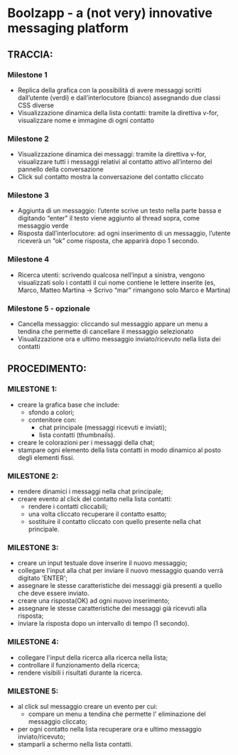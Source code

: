 # Boolzapp - a (not very) innovative messaging platform
## TRACCIA:
### Milestone 1
- Replica della grafica con la possibilità di avere messaggi scritti dall’utente (verdi) e
dall’interlocutore (bianco) assegnando due classi CSS diverse  
- Visualizzazione dinamica della lista contatti: tramite la direttiva v-for, visualizzare
nome e immagine di ogni contatto  
### Milestone 2
- Visualizzazione dinamica dei messaggi: tramite la direttiva v-for, visualizzare tutti i
messaggi relativi al contatto attivo all’interno del pannello della conversazione  
- Click sul contatto mostra la conversazione del contatto cliccato  
### Milestone 3
- Aggiunta di un messaggio: l’utente scrive un testo nella parte bassa e digitando
“enter” il testo viene aggiunto al thread sopra, come messaggio verde  
- Risposta dall’interlocutore: ad ogni inserimento di un messaggio, l’utente riceverà
un “ok” come risposta, che apparirà dopo 1 secondo.  
### Milestone 4
- Ricerca utenti: scrivendo qualcosa nell’input a sinistra, vengono visualizzati solo i
contatti il cui nome contiene le lettere inserite (es, Marco, Matteo Martina -> Scrivo
“mar” rimangono solo Marco e Martina)  
### Milestone 5 - opzionale
- Cancella messaggio: cliccando sul messaggio appare un menu a tendina che
permette di cancellare il messaggio selezionato
- Visualizzazione ora e ultimo messaggio inviato/ricevuto nella lista dei contatti
## PROCEDIMENTO:
### MILESTONE 1:
- creare la grafica base che include:
  - sfondo a colori;
  - contenitore con:
    - chat principale (messaggi ricevuti e inviati);
    - lista contatti (thumbnails).
- creare le colorazioni per i messaggi della chat;
- stampare ogni elemento della lista contatti in modo dinamico al posto degli elementi fissi.
### MILESTONE 2:
- rendere dinamici i messaggi nella chat principale;
- creare evento al click del contatto nella lista contatti:
  - rendere i contatti cliccabili;
  -  una volta cliccato recuperare il contatto esatto;
  - sostituire il contatto cliccato con quello presente nella chat principale.
### MILESTONE 3:
- creare un input testuale dove inserire il nuovo messaggio;
- collegare l'input alla chat per inviare il nuovo messaggio quando verrà digitato 'ENTER';
- assegnare le stesse caratteristiche dei messaggi già presenti a quello che deve essere inviato.
- creare una risposta(OK) ad ogni nuovo inserimento;
- assegnare le stesse caratteristiche dei messaggi già ricevuti alla risposta;
- inviare la risposta dopo un intervallo di tempo (1 secondo).
### MILESTONE 4:
- collegare l'input della ricerca alla ricerca nella lista;
- controllare il funzionamento della ricerca;
- rendere visibili i risultati durante la ricerca.
### MILESTONE 5:
- al click sul messaggio creare un evento per cui:  
  - compare un menu a tendina che permette l' eliminazione del messaggio cliccato;
- per ogni contatto nella lista recuperare ora e ultimo messaggio inviato/ricevuto;
-  stamparli a schermo nella lista contatti.

